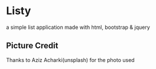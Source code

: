 # Listy
a simple list application made with html, bootstrap & jquery 

## Picture Credit
Thanks to Aziz Acharki(unsplash) for the photo used
